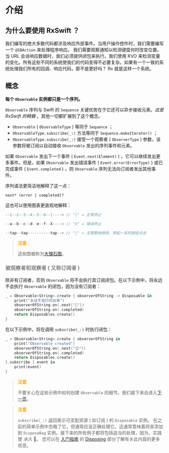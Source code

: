 # **介绍**

## 为什么要使用 RxSwift ？

我们编写的绝大多数代码都涉及响应外部事件。当用户操作控件时，我们需要编写一个 `@IBAction` 来处理程序响应。 我们需要观察通知以检测键盘何时改变位置。当 URL 会话响应数据时，我们必须提供闭包来执行。我们使用 KVO 来检测变量的变化。所有这些不同的系统使我们的代码变得不必要复杂。如果有一个一致的系统处理我们所有的回调、响应代码，那不是更好吗？ Rx 就是这样一个系统。

## 概念

**每个 `Observable` 实例都只是一个序列。**

`Observable` 序列与 Swift 的 `Sequence` 关键优势在于它还可以异步接收元素。*这是 RxSwift 的精髓* 。其他一切都扩展到了这个概念。

- `Observable` ( `ObservableType` ) 等同于 `Sequence` ；
- `ObservableType.subscribe(_:)` 方法等同于 `Sequence.makeIterator()` ；
- `ObservableType.subscribe(_:)` 接受一个观察者 ( `ObserverType` ) 参数，该参数将被订阅以自动接收 `Observable` 发出的序列事件和元素。

如果 `Observable` 发出下一个事件 ( `Event.next(Element)` ) ，它可以继续发出更多事件。但是，如果 `Observable` 发出错误事件 ( `Event.error(ErrorType)` ) 或已完成事件 ( `Event.completed` ) ，则 `Observable` 序列无法向订阅者发出其他事件。

序列语法更简洁地解释了这一点：

`next* (error | completed)?`

这也可以使用图表更直观地解释：

```swift
--1--2--3--4--5--6--|----> // "|" = 正常终止

--a--b--c--d--e--f--X----> // "X" = 错误终止

--tap--tap----------tap--> // "|" = 无限期地继续，例如一系列按钮点击
```

> <font color=orange>**注意**</font>
>
> 这些图被称为[大理石图](https://rxmarbles.com/)。

### <font color=gray>被观察者和观察者 ( 又称订阅者 )</font>

除非有订阅者，否则 `Observable` 将不会执行其订阅闭包。在以下示例中，将永远不会执行 `Observable` 的闭包，因为没有订阅者：

```swift
_ = Observable<String>.create { observerOfString -> Disposable in
    print("永远不会打印出来")
    observerOfString.on(.next("😬"))
    observerOfString.on(.completed)
    return Disposables.create()
}
```

在以下示例中，将在调用 `subscribe(_:)` 时执行闭包：

```swift
_ = Observable<String>.create { observerOfString in
    print("Observable created")
    observerOfString.on(.next("😉"))
    observerOfString.on(.completed)
    return Disposables.create()
}.subscribe { event in
    print(event)
}
```

> <font color=orange>**注意**</font>
>
> 不要关心在这些示例中如何创建 `Observable` 的细节。我们接下来会进入[下一页](https://github.com/hjzCy/Rx.playground/blob/master/02.%20创建和订阅%20Observable.md)。

> <font color=orange>**注意**</font>
>
> `subscribe(_:)` 返回表示可支配资源 ( 如订阅 ) 的 `Disposable` 实例。 在之前的简单示例中忽略了它，但通常应该正确处理它。这通常意味着将其添加到 `DisposeBag` 实例。接下来的所有例子都将包括适当的处理，因为，实践使 *永久* 🙂。 您可以在 [入门指南](https://github.com/ReactiveX/RxSwift/blob/master/Documentation/GettingStarted.md) 的 [Disposing](https://github.com/ReactiveX/RxSwift/blob/master/Documentation/GettingStarted.md#disposing) 部分了解有关此内容的更多信息。